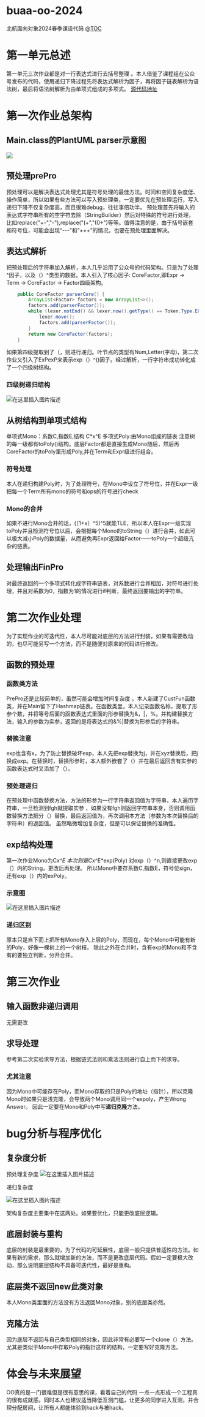 # buaa-oo-2024
北航面向对象2024春季课设代码
@[TOC](目录)
# 第一单元总述
第一单元三次作业都是对一行表达式进行去括号整理 。本人借鉴了课程组在公众号发布的代码，使用递归下降过程先将表达式解析为因子，再将因子链表解析为语法树，最后将语法树解析为由单项式组成的多项式。
[源代码地址](https://github.com/advanceHiyan/buaa-oo-2024)
# 第一次作业总架构
## Main.class的PlantUML parser示意图

![](https://i-blog.csdnimg.cn/direct/e2e5d769f0a74d37b692842800cb1929.png)


## 预处理prePro
预处理可以是解决表达式处理尤其是符号处理的最佳方法。时间和空间复杂度低、操作简单，所以如果有些方法可以写入预处理类，一定要优先在预处理运行，写入递归下降不仅复杂度高，而且很难debug，往往事倍功半。
预处理首先将输入的表达式字符串所有的空字符去除（StringBuilder）然后对特殊的符号进行处理，比如replace("+-","-"),replace("(+","(0+")等等。值得注意的是，由于括号嵌套和符号位，可能会出现“---”和“+++”的情况，也要在预处理里面解决。
## 表达式解析
把预处理后的字符串加入解析，本人几乎沿用了公众号的代码架构。只是为了处理^因子，以及（）^类型的数据，本人引入了核心因子: CoreFactor,即Expr -> Term -> CoreFactor -> Factor四级架构。

```java
    public CoreFactor parserCore() {
        ArrayList<Factor> factors = new ArrayList<>();
        factors.add(parserFactor());
        while (lexer.notEnd() && lexer.now().getType() == Token.Type.EXP) {
            lexer.move();
            factors.add(parserFactor());
        }
        return new CoreFactor(factors);
    }

```
如果第四级提取到了（，则进行递归。叶节点的类型有Num,Letter(字母)，第二次作业又引入了ExPexP来表示exp（）^()因子。经过解析，一行字符串成功转化成了一个四级树结构。
### 四级树递归结构
![在这里插入图片描述](https://i-blog.csdnimg.cn/direct/d149bfc886784cd2911e98df83b65c5a.png)

## 从树结构到单项式结构
单项式Mono：系数C,指数E,结构 C*x^E
多项式Poly:由Mono组成的链表
注意树的每一级都有toPoly()结构。底层Factor都是直接生成Mono随后，然后再CoreFactor的toPoly里形成Poly,并在Term和Expr级进行组合。
### 符号处理
本人在递归构建Poly时，为了处理符号，在Mono中设立了符号位，并在Expr一级把每一个Term所有mono的符号和ops的符号进行check
### Mono的合并
如果不进行Mono合并的话，(（1+x）^5)^5就能TLE，所以本人在Expr一级实现toPoly并且检测符号位以后，会根据每个Mono的toString（）进行合并，如此可以极大减小Poly的数据量，从而避免再Expr返回给Factor——toPoly一个超级亢杂的链表。
## 处理输出FinPro
对最终返回的一个多项式转化成字符串链表，对系数进行合并相加，对符号进行处理，并且对系数为0，指数为1的情况进行if判断，最终返回要输出的字符串。
# 第二次作业处理
为了实现作业的可迭代性，本人尽可能对底层的方法进行封装，如果有需要改动的，也尽可能另写一个方法，而不是随便对原来的代码进行修改。
## 函数的预处理
### 函数类方法
PrePro还是比较简单的，虽然可能会增加时间复杂度 。本人新建了CustFun函数类，并在Main留下了Hashmap链表。在函数类里，本人记录函数名称，提取了形参个数，并将等号后面的函数表达式里面的形参替换为&，|，%。并构建替换方法，输入的参数为实参，返回的是将表达式的&%|替换为形参后的字符串。
### 替换注意
exp也含有x，为了防止替换破坏exp，本人先把exp替换为j，并在xyz替换后，把j换成exp。在替换时，替换形参时，本人额外嵌套了（）并在最后返回含有实参的函数表达式时又添加了（）。
### 预处理递归
在预处理中函数替换方法，方法的形参为一行字符串返回值为字符串，本人遍历字符串，一旦检测到fgh就提取实参 ，如果没有fgh则返回字符串本身，否则调用函数替换方法把分（）替换，最后返回值为，再次调用本方法（参数为本次替换后的字符串）的返回值。
虽然略微增加复杂度，但是可以保证替换的准确性。
## exp结构处理
第一次作业Mono为C*x^E
本次则是C*x^E*exp(Poly)
对exp（）^n,则直接更改exp（）内的String，更改后再处理。
所以Mono中要存系数C,指数E，符号位sign，还有exp（）内的exPoly。
### 示意图

![在这里插入图片描述](https://i-blog.csdnimg.cn/direct/bfbcb0bea1464b1e9929d27b5502fdf1.png)


### 递归区别
原本只是自下而上把所有Mono存入上层的Poly，而现在，每个Mono中可能有新的Poly，好像一棵树上的一个树枝。
除此之外在合并时，含有exp的Mono和不含有的要独立判断，分开合并。
# 第三次作业
## 输入函数非递归调用
无需更改
## 求导处理
参考第二次实验求导方法，根据链式法则和乘法法则进行自上而下的求导。
### 尤其注意
因为Mono中可能存在Poly，而Mono存取的只是Poly的地址（指针），所以克隆Mono时如果只是浅克隆，会导致两个Mono调用同一个expoly，产生Wrong Answer。
因此一定要在Mono和Poly中写**递归克隆**方法。
# bug分析与程序优化
## 复杂度分析
预处理复杂度
![在这里插入图片描述](https://i-blog.csdnimg.cn/direct/442a5275b27e4b46b17d825dbf2e7ad9.png)

递归复杂度

![在这里插入图片描述](https://i-blog.csdnimg.cn/direct/5f88c266273f48d9a78e111266be39cd.png)


架构复杂度主要集中在这两处。如果要优化，只能更改底层逻辑。
## 底层封装与重构
底层的封装是最重要的，为了代码的可延展性，底层一般只提供普适性的方法。如果有新的需求，那么就增加新的方法，而不是更改底层代码。假如一定要极大改动，那么说明底层结构不具备可迭代性，最好是重构。
## 底层类不返回new此类对象
本人Mono类里面的方法没有方法返回Mono对象，别的底层类亦然。
## 克隆方法
因为底层不返回与自己类型相同的对象，因此非常有必要写一个clone（）方法。尤其是类似于Mono中存取Poly的指针这样的结构，一定要写好克隆方法。
# 体会与未来展望
OO真的是一门很难但是很有意思的课，看着自己的代码 一点一点形成一个工程真的很有成就感。同时本人也建议适当降低互测门槛，让更多的同学进入互测，并合理分配房间，让所有人都能体验到hack与被hack。

